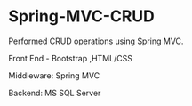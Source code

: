 # Spring-MVC-CRUD

Performed CRUD operations using Spring MVC.

Front End - Bootstrap ,HTML/CSS

Middleware: Spring MVC

Backend: MS SQL Server
